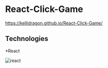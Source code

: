 # React-Click-Game #

https://kellidragon.github.io/React-Click-Game/

## Technologies ##

*React




![react](https://github.com/kellidragon/React-Click-Game/react-click-game/public/images/react.png)
